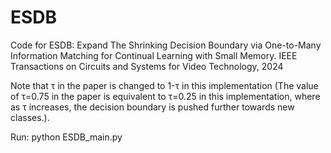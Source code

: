 # ESDB
Code for ESDB: Expand The Shrinking Decision Boundary via One-to-Many Information Matching for Continual Learning with Small Memory. IEEE Transactions on Circuits and Systems for Video Technology, 2024

Note that τ in the paper is changed to 1-τ in this implementation (The value of τ=0.75 in the paper is equivalent to τ=0.25 in this implementation, where as τ increases, the decision boundary is pushed further towards new classes.).

Run: python ESDB_main.py
